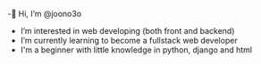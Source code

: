 -👋 Hi, I’m @joono3o
- I’m interested in web developing (both front and backend)
- I’m currently learning to become a fullstack web developer
- I'm a beginner with little knowledge in python, django and html
<!---
joono3o/joono3o is a ✨ special ✨ repository because its `README.md` (this file) appears on your GitHub profile.
You can click the Preview link to take a look at your changes.
--->
